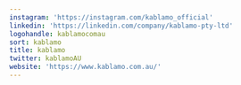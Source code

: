 ```yaml
---
instagram: 'https://instagram.com/kablamo_official'
linkedin: 'https://linkedin.com/company/kablamo-pty-ltd'
logohandle: kablamocomau
sort: kablamo
title: kablamo
twitter: kablamoAU
website: 'https://www.kablamo.com.au/'
---
```

